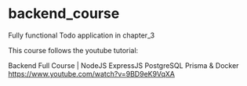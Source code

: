 # backend_course
Fully functional Todo application in chapter_3


This course follows the youtube tutorial:

Backend Full Course | NodeJS ExpressJS PostgreSQL Prisma & Docker
https://www.youtube.com/watch?v=9BD9eK9VqXA



